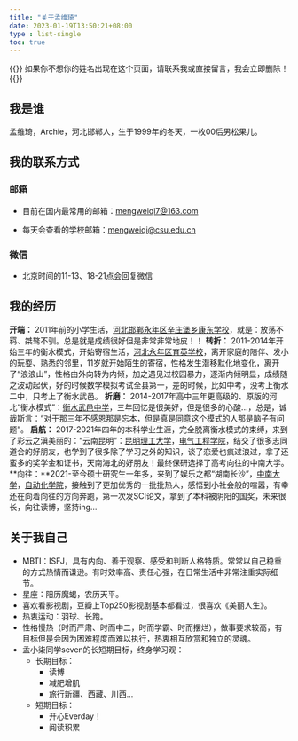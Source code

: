 ```yaml
---
title: "关于孟维琦"
date: 2023-01-19T13:50:21+08:00
type : list-single
toc: true
---
```


{{<block class="reminder">}}
如果你不想你的姓名出现在这个页面，请联系我或直接留言，我会立即删除！
{{<end>}}

## 我是谁

孟维琦，Archie，河北邯郸人，生于1999年的冬天，一枚00后男松果儿。

## 我的联系方式
### 邮箱

- 目前在国内最常用的邮箱：mengweiqi7@163.com

- 每天会查看的学校邮箱：mengweiqi@csu.edu.cn

### 微信

- 北京时间的11-13、18-21点会回复微信

## 我的经历

**开端：** 2011年前的小学生活，[河北邯郸永年区辛庄堡乡康东学校](https://zh.wikipedia.org/zh-tw/%E6%B0%B8%E5%B9%B4%E5%8C%BA)，就是：放荡不羁、桀骜不驯。总是就是成绩很好但是非常非常地皮！！
**转折：** 2011-2014年开始三年的衡水模式，开始寄宿生活，[河北永年区育英学校](https://baike.baidu.com/item/%E6%B2%B3%E5%8C%97%E7%9C%81%E6%B0%B8%E5%B9%B4%E5%8E%BF%E8%82%B2%E8%8B%B1%E5%AD%A6%E6%A0%A1/23453512)，离开家庭的陪伴、发小的玩耍、熟悉的邻里，11岁就开始陌生的寄宿，性格发生潜移默化地变化，离开了“浪浪山”，性格由外向转为内倾，加之遇见过校园暴力，逐渐内倾明显，成绩随之波动起伏，好的时候数学模拟考试全县第一，差的时候，比如中考，没考上衡水二中，只考上了衡水武邑。
**折磨：** 2014-2017年高中三年更高级的、原版的河北“衡水模式”：[衡水武邑中学](http://www.hbwyzx.cn/default.aspx)，三年回忆是很美好，但是很多的心酸...，总是，诚哉斯言：“对于那三年不感恩那是忘本，但是真是同意这个模式的人那是脑子有问题”。
**启航：** 2017-2021年四年的本科学业生涯，完全脱离衡水模式的束缚，来到了彩云之滇美丽的：“云南昆明”：[昆明理工大学](https://www.kmust.edu.cn/)，[电气工程学院](https://pwee.kmust.edu.cn/)，结交了很多志同道合的好朋友，也学到了很多除了学习之外的知识，谈了恋爱也疯过浪过，拿了还蛮多的奖学金和证书，天南海北的好朋友！最终保研选择了高考向往的中南大学。
**向往：**2021-至今硕士研究生一年多，来到了娱乐之都“湖南长沙”，[中南大学](https://www.csu.edu.cn/)，[自动化学院](https://soa.csu.edu.cn/)，接触到了更加优秀的一批批热人，感悟到小社会般的喧嚣，有幸还在向着向往的方向奔跑，第一次发SCI论文，拿到了本科被阴阳的国奖，未来很长，向往读博，坚持ing... 



## 关于我自己

- MBTI：ISFJ，具有内向、善于观察、感受和判断人格特质。常常以自己稳重的方式热情而谦逊。有时效率高、责任心强，在日常生活中非常注重实际细节。
- 星座：阳历魔蝎，农历天平。
- 喜欢看影视剧，豆瓣上Top250影视剧基本都看过，很喜欢《美丽人生》。
- 热衷运动：羽球、长跑。
- 性格慢热（时而严肃、时而中二，时而学霸、时而摆烂），做事要求较高，有目标但是会因为困难程度而难以执行，热衷相互欣赏和独立的灵魂。
- 孟小柒同学seven的长短期目标，终身学习观：
  - 长期目标：
    - 读博
    - 减肥增肌
    - 旅行新疆、西藏、川西...
  - 短期目标：
    - 开心Everday！
    - 阅读积累









